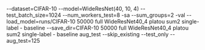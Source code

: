 --dataset=CIFAR-10 --model=WideResNet(40, 10, 4) --test_batch_size=1024 --num_workers_test=8 -sa --sum_groups=2 -val --load_model=runs/CIFAR-10 50000 full WideResNet40_4 platou sum2 single-label - baseline --save_dir=CIFAR-10 50000 full WideResNet40_4 platou sum2 single-label - baseline aug_test --skip_existing --test_only --aug_test=125